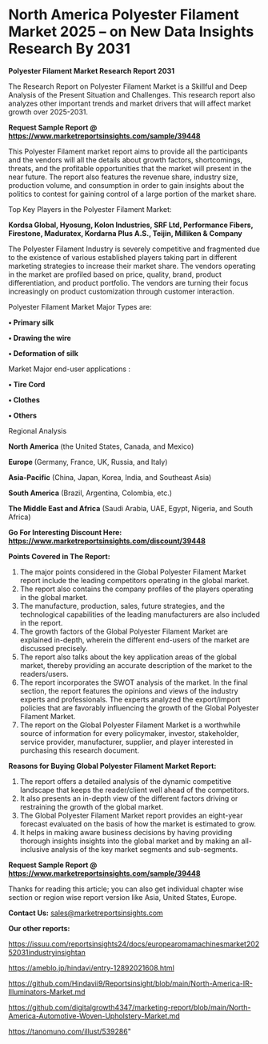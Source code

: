 # North America Polyester Filament Market 2025 – on New Data Insights Research By 2031

<strong>Polyester Filament Market Research Report 2031</strong>

The Research Report on Polyester Filament Market is a Skillful and Deep Analysis of the Present Situation and Challenges. This research report also analyzes other important trends and market drivers that will affect market growth over 2025-2031.

<strong>Request Sample Report @ <a href=https://www.marketreportsinsights.com/sample/39448>https://www.marketreportsinsights.com/sample/39448</a></strong>

This Polyester Filament market report aims to provide all the participants and the vendors will all the details about growth factors, shortcomings, threats, and the profitable opportunities that the market will present in the near future. The report also features the revenue share, industry size, production volume, and consumption in order to gain insights about the politics to contest for gaining control of a large portion of the market share.

Top Key Players in the Polyester Filament Market:

<strong>Kordsa Global, Hyosung, Kolon Industries, SRF Ltd, Performance Fibers, Firestone, Maduratex, Kordarna Plus A.S., Teijin, Milliken & Company</strong>

The Polyester Filament Industry is severely competitive and fragmented due to the existence of various established players taking part in different marketing strategies to increase their market share. The vendors operating in the market are profiled based on price, quality, brand, product differentiation, and product portfolio. The vendors are turning their focus increasingly on product customization through customer interaction.

Polyester Filament Market Major Types are:

<strong>•  Primary silk

•  Drawing the wire

•  Deformation of silk</strong>

Market Major end-user applications :

<strong>•  Tire Cord

•  Clothes

•  Others</strong>

Regional Analysis

</u><strong><b>North America</b></strong> (the United States, Canada, and Mexico)

<strong><b>Europe </b></strong>(Germany, France, UK, Russia, and Italy)

<strong><b>Asia-Pacific</b></strong> (China, Japan, Korea, India, and Southeast Asia)

<strong><b>South America</b></strong> (Brazil, Argentina, Colombia, etc.)

<strong><b>The Middle East and Africa</b></strong> (Saudi Arabia, UAE, Egypt, Nigeria, and South Africa)

<strong>Go For Interesting Discount Here: <a href=https://www.marketreportsinsights.com/discount/39448>https://www.marketreportsinsights.com/discount/39448</a></strong>

<strong>Points Covered in The Report:</strong>
<ol>
  <li>The major points considered in the Global Polyester Filament Market report include the leading competitors operating in the global market.</li>
  <li>The report also contains the company profiles of the players operating in the global market.</li>
  <li>The manufacture, production, sales, future strategies, and the technological capabilities of the leading manufacturers are also included in the report.</li>
  <li>The growth factors of the Global Polyester Filament Market are explained in-depth, wherein the different end-users of the market are discussed precisely.</li>
  <li>The report also talks about the key application areas of the global market, thereby providing an accurate description of the market to the readers/users.</li>
  <li>The report incorporates the SWOT analysis of the market. In the final section, the report features the opinions and views of the industry experts and professionals. The experts analyzed the export/import policies that are favorably influencing the growth of the Global Polyester Filament Market.</li>
  <li>The report on the Global Polyester Filament Market is a worthwhile source of information for every policymaker, investor, stakeholder, service provider, manufacturer, supplier, and player interested in purchasing this research document.</li>
</ol>
<strong>Reasons for Buying Global Polyester Filament Market Report:</strong>

<ol>
  <li>The report offers a detailed analysis of the dynamic competitive landscape that keeps the reader/client well ahead of the competitors.</li>
  <li>It also presents an in-depth view of the different factors driving or restraining the growth of the global market.</li>
  <li>The Global Polyester Filament Market report provides an eight-year forecast evaluated on the basis of how the market is estimated to grow.</li>
  <li>It helps in making aware business decisions by having providing thorough insights insights into the global market and by making an all-inclusive analysis of the key market segments and sub-segments.</li>
</ol>
<strong>Request Sample Report @ <a href=https://www.marketreportsinsights.com/sample/39448>https://www.marketreportsinsights.com/sample/39448</a></strong>


Thanks for reading this article; you can also get individual chapter wise section or region wise report version like Asia, United States, Europe.

<strong>Contact Us:</strong>
sales@marketreportsinsights.com

<strong>Our other reports:</strong>

<a href=https://issuu.com/reportsinsights24/docs/europearomamachinesmarket20252031industryinsightan>https://issuu.com/reportsinsights24/docs/europearomamachinesmarket20252031industryinsightan</a>

<a href=https://ameblo.jp/hindavi/entry-12892021608.html>https://ameblo.jp/hindavi/entry-12892021608.html</a>

<a href=https://github.com/Hindavii9/Reportsinsight/blob/main/North-America-IR-Illuminators-Market.md>https://github.com/Hindavii9/Reportsinsight/blob/main/North-America-IR-Illuminators-Market.md</a>

<a href=https://github.com/digitalgrowth4347/marketing-report/blob/main/North-America-Automotive-Woven-Upholstery-Market.md>https://github.com/digitalgrowth4347/marketing-report/blob/main/North-America-Automotive-Woven-Upholstery-Market.md</a>

<a href=https://tanomuno.com/illust/539286>https://tanomuno.com/illust/539286</a>"
